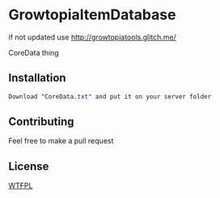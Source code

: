 # GrowtopiaItemDatabase

if not updated use http://growtopiatools.glitch.me/ 

CoreData thing

## Installation

```css
Download "CoreData.txt" and put it on your server folder
```

## Contributing
Feel free to make a pull request

## License
[WTFPL](https://choosealicense.com/licenses/wtfpl/)

